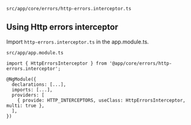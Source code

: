 `src/app/core/errors/http-errors.interceptor.ts`
## Using Http errors interceptor
Import `http-errors.interceptor.ts` in the app.module.ts.

`src/app/app.module.ts`
```
import { HttpErrorsInterceptor } from '@app/core/errors/http-errors.interceptor';

@NgModule({
  declarations: [...],
  imports: [...],
  providers: [
    { provide: HTTP_INTERCEPTORS, useClass: HttpErrorsInterceptor, multi: true },
  ],
})
```
